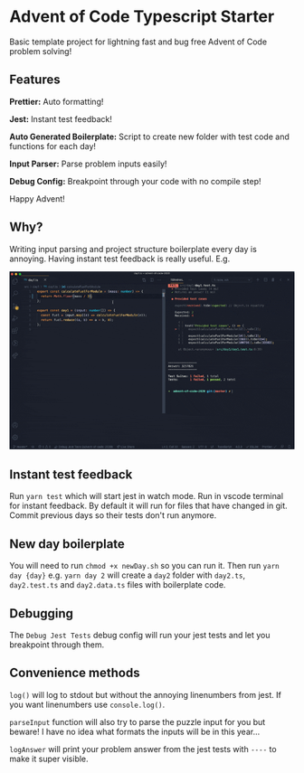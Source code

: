 # Advent of Code Typescript Starter

Basic template project for lightning fast and bug free Advent of Code problem solving!

## Features

**Prettier:** Auto formatting!

**Jest:** Instant test feedback!

**Auto Generated Boilerplate:** Script to create new folder with test code and functions for each day!

**Input Parser:** Parse problem inputs easily!

**Debug Config:** Breakpoint through your code with no compile step!


Happy Advent!

## Why?

Writing input parsing and project structure boilerplate every day is annoying. Having instant test feedback is really useful. E.g.

![](example.gif)

## Instant test feedback

Run `yarn test` which will start jest in watch mode. Run in vscode terminal for instant feedback. By default it will run for files that have changed in git. Commit previous days so their tests don't run anymore.

## New day boilerplate

You will need to run `chmod +x newDay.sh` so you can run it.
Then run `yarn day {day}` e.g. `yarn day 2` will create a `day2` folder with `day2.ts`, `day2.test.ts` and `day2.data.ts` files with boilerplate code.

## Debugging

The `Debug Jest Tests` debug config will run your jest tests and let you breakpoint through them.

## Convenience methods

`log()` will log to stdout but without the annoying linenumbers from jest. If you want linenumbers use `console.log()`.

`parseInput` function will also try to parse the puzzle input for you but beware! I have no idea what formats the inputs will be in this year...

`logAnswer` will print your problem answer from the jest tests with `----` to make it super visible.
